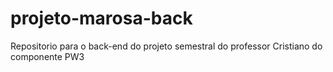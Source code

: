# projeto-marosa-back
Repositorio para o back-end do projeto semestral do professor Cristiano do componente PW3

